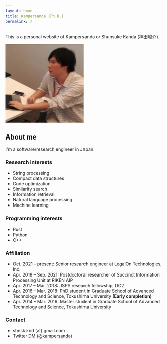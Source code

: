 ```yaml
---
layout: home
title: Kampersanda (Ph.D.)
permalink: /
---
```


This is a personal website of Kampersanda or Shunsuke Kanda (神田峻介).

<img src="./assets/images/kampersanda.png" width="250px">

## About me

I'm a software/research engineer in Japan.

### Research interests

- String processing
- Compact data structures
- Code optimization
- Similarity search
- Information retrieval
- Natural language processing
- Machine learning

### Programming interests

- Rust
- Python
- C++

### Affiliation

- Oct. 2021 – present: Senior research engineer at LegalOn Technologies, Inc.
- Apr. 2018 – Sep. 2021: Postdoctoral researcher of Succinct Information Processing Unit at RIKEN AIP
- Apr. 2017 – Mar. 2018: JSPS research fellowship, DC2
- Apr. 2016 – Mar. 2018: PhD student in Graduate School of Advanced Technology and Science, Tokushima University **(Early completion)**
- Apr. 2014 – Mar. 2016: Master student in Graduate School of Advanced Technology and Science, Tokushima University

### Contact

- shnsk.knd (at) gmail.com
- Twitter DM ([@kampersanda](https://twitter.com/kampersanda))
